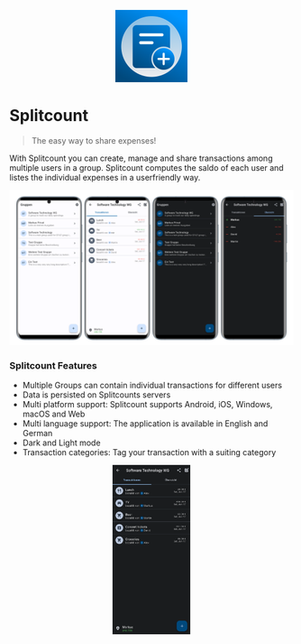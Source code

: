 
<p align="center">
<img src="./misc/images/logo.png" width="128px">
</p>

# Splitcount

> The easy way to share expenses!


With Splitcount you can create, manage and share transactions among multiple users in a group. Splitcount computes the saldo of each user and listes the individual expenses in a userfriendly way.

![Splitcount screenshots](/misc/images/combined-screenshots.png)

### Splitcount Features

- Multiple Groups can contain individual transactions for different users
- Data is persisted on Splitcounts servers
- Multi platform support: Splitcount supports Android, iOS, Windows, macOS and Web
- Multi language support: The application is available in English and German
- Dark and Light mode
- Transaction categories: Tag your transaction with a suiting category

<p align="center">
<img src="./misc/images/transactions-dark.png" height="300px" >
</p>

